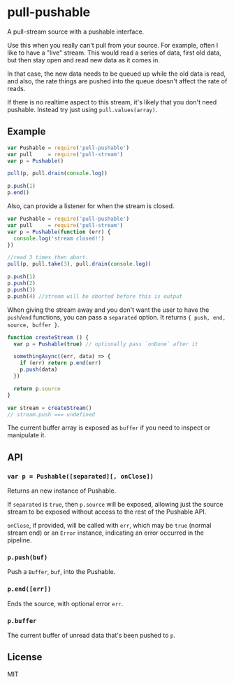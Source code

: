 # pull-pushable

A pull-stream source with a pushable interface.

Use this when you really can't pull from your source.
For example, often I like to have a "live" stream.
This would read a series of data, first old data,
but then stay open and read new data as it comes in.

In that case, the new data needs to be queued up while the old data is read,
and also, the rate things are pushed into the queue doesn't affect the rate of reads.

If there is no realtime aspect to this stream, it's likely that you don't need pushable.
Instead try just using `pull.values(array)`.

## Example

```js
var Pushable = require('pull-pushable')
var pull     = require('pull-stream')
var p = Pushable()

pull(p, pull.drain(console.log))

p.push(1)
p.end()
```

Also, can provide a listener for when the stream is closed.

```js
var Pushable = require('pull-pushable')
var pull     = require('pull-stream')
var p = Pushable(function (err) {
  console.log('stream closed!')
})

//read 3 times then abort.
pull(p, pull.take(3), pull.drain(console.log))

p.push(1)
p.push(2)
p.push(3)
p.push(4) //stream will be aborted before this is output
```

When giving the stream away and you don't want the user to have the `push`/`end` functions,
you can pass a `separated` option.  It returns `{ push, end, source, buffer }`.

```js
function createStream () {
  var p = Pushable(true) // optionally pass `onDone` after it

  somethingAsync((err, data) => {
    if (err) return p.end(err)
    p.push(data)
  })

  return p.source
}

var stream = createStream()
// stream.push === undefined
```

The current buffer array is exposed as `buffer` if you need to inspect or
manipulate it.

## API

### `var p = Pushable([separated][, onClose])`

Returns an new instance of Pushable.

If `separated` is `true`, then `p.source` will be exposed, allowing just the
source stream to be exposed without access to the rest of the Pushable API.

`onClose`, if provided, will be called with `err`, which may be `true` (normal
stream end) or an `Error` instance, indicating an error occurred in the
pipeline.

### `p.push(buf)`

Push a `Buffer`, `buf`, into the Pushable.

### `p.end([err])`

Ends the source, with optional error `err`.

### `p.buffer`

The current buffer of unread data that's been pushed to `p`.

## License

MIT

